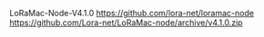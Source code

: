 LoRaMac-Node-V4.1.0
https://github.com/lora-net/loramac-node
https://github.com/Lora-net/LoRaMac-node/archive/v4.1.0.zip
